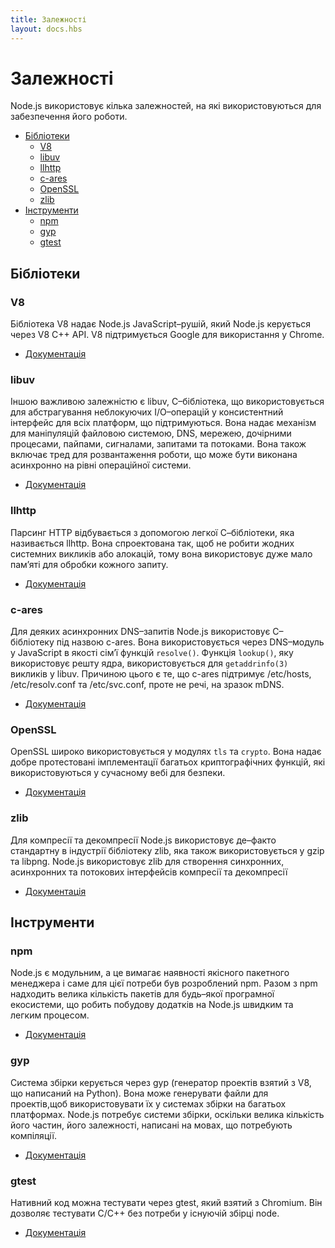 ```yaml
---
title: Залежності
layout: docs.hbs
---
```


# Залежності

Node.js використовує кілька залежностей, на які використовуються для забезпечення його роботи.

* [Бібліотеки](#libraries)
  * [V8](#v8)
  * [libuv](#libuv)
  * [llhttp](#llhttp)
  * [c-ares](#c-ares)
  * [OpenSSL](#openssl)
  * [zlib](#zlib)
* [Інструменти](#tools)
  * [npm](#npm)
  * [gyp](#gyp)
  * [gtest](#gtest)

## Бібліотеки

### V8

Бібліотека V8 надає Node.js JavaScript–рушій, який Node.js керується через V8 C++ API. V8 підтримується Google для використання у Chrome.

* [Документація](https://v8.dev/docs)

### libuv

Іншою важливою залежністю є libuv, C–бібліотека, що використовується для абстрагування неблокуючих I/O–операцій у консистентний інтерфейс для всіх платформ, що підтримуються. Вона надає механізм для маніпуляцій файловою системою, DNS, мережею, дочірними процесами, пайпами, сигналами, запитами та потоками. Вона також включає тред для розвантаження роботи, що може бути виконана асинхронно на рівні операційної системи.

* [Документація](http://docs.libuv.org/)

### llhttp

Парсинг HTTP відбувається з допомогою легкої С–бібліотеки, яка називається llhttp. Вона спроектована так, щоб не робити жодних системних викликів або алокацій, тому вона використовує дуже мало пам’яті для обробки кожного запиту.

* [Документація](https://github.com/nodejs/llhttp)

### c-ares

Для деяких асинхронних DNS–запитів Node.js використовує C–бібліотеку під назвою c-ares. Вона використовується через DNS–модуль у JavaScript в якості сім’ї функцій `resolve()`. Функція `lookup()`, яку використовує решту ядра, використовується для `getaddrinfo(3)` викликів у libuv. Причиною цього є те, що c-ares підтримує /etc/hosts, /etc/resolv.conf та /etc/svc.conf, проте не речі, на зразок mDNS.

* [Документація](https://c-ares.haxx.se/docs.html)

### OpenSSL

OpenSSL широко використовується у модулях `tls` та `crypto`. Вона надає добре протестовані імплементації багатьох криптографічних функцій, які використовуються у сучасному вебі для безпеки.

* [Документація](https://www.openssl.org/docs/)

### zlib

Для компресії та декомпресії Node.js використовує де–факто стандартну в індустрії бібліотеку zlib, яка також використовується у gzip та libpng. Node.js використовує zlib для створення синхронних, асинхронних та потокових інтерфейсів компресії та декомпресії

* [Документація](https://www.zlib.net/manual.html)

## Інструменти

### npm

Node.js є модульним, а це вимагає наявності якісного пакетного менеджера і саме для цієї потреби був розроблений npm. Разом з npm надходить велика кількість пакетів для будь–якої програмної екосистеми, що робить побудову додатків на Node.js швидким та легким процесом.

* [Документація](https://docs.npmjs.com/)

### gyp

Система збірки керується через gyp (генератор проектів взятий з V8, що написаний на Python). Вона може генерувати файли для проектів,щоб використовувати їх у системах збірки на багатьох платформах. Node.js потребує системи збірки, оскільки велика кількість його частин, його залежності, написані на мовах, що потребують компіляції.

* [Документація](https://gyp.gsrc.io/docs/UserDocumentation.md)

### gtest

Нативний код можна тестувати через gtest, який взятий з Chromium. Він дозволяє тестувати C/C++ без потреби у існуючій збірці node.

* [Документація](https://code.google.com/p/googletest/wiki/V1_7_Documentation)
